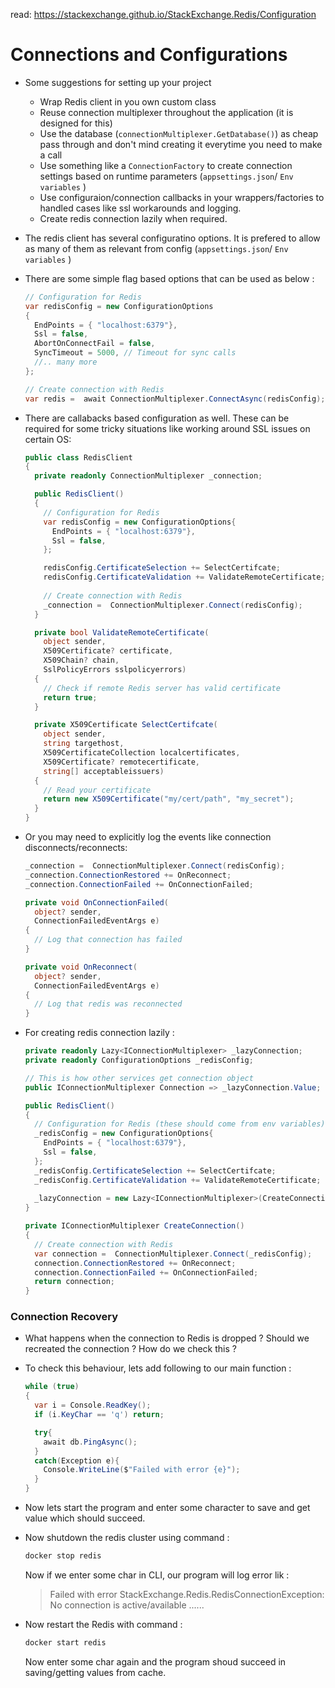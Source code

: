 read: https://stackexchange.github.io/StackExchange.Redis/Configuration

# Connections and Configurations

- Some suggestions for setting up your project

  - Wrap Redis client  in you own custom class
  - Reuse connection multiplexer throughout the application (it is designed for this)
  - Use the database (`connectionMultiplexer.GetDatabase()`) as cheap pass through and don't mind creating it everytime you need to make a call
  - Use something like a `ConnectionFactory` to create connection settings based on runtime parameters (`appsettings.json`/ `Env variables` )
  - Use configuraion/connection callbacks in your wrappers/factories to handled cases like ssl workarounds and logging.
  - Create redis connection lazily when required.

- The redis client has several configuratino options. It is prefered to allow as many of them as relevant from config (`appsettings.json`/ `Env variables` )

- There are some simple flag based options that can be used as below : 

  ```csharp
  // Configuration for Redis
  var redisConfig = new ConfigurationOptions
  {
    EndPoints = { "localhost:6379"},
    Ssl = false,
    AbortOnConnectFail = false,
    SyncTimeout = 5000, // Timeout for sync calls
    //.. many more
  };
  
  // Create connection with Redis
  var redis =  await ConnectionMultiplexer.ConnectAsync(redisConfig);
  ```

- There are callabacks based configuration as well. These can be required for some tricky situations like working around SSL issues on certain OS: 

  ```csharp
  public class RedisClient
  {
    private readonly ConnectionMultiplexer _connection;
  
    public RedisClient()
    {
      // Configuration for Redis
      var redisConfig = new ConfigurationOptions{
        EndPoints = { "localhost:6379"},
        Ssl = false,
      };
  
      redisConfig.CertificateSelection += SelectCertifcate;
      redisConfig.CertificateValidation += ValidateRemoteCertificate;
      
      // Create connection with Redis
      _connection =  ConnectionMultiplexer.Connect(redisConfig);
    }
  
    private bool ValidateRemoteCertificate(
      object sender, 
      X509Certificate? certificate, 
      X509Chain? chain, 
      SslPolicyErrors sslpolicyerrors)
    {
      // Check if remote Redis server has valid certificate
      return true;
    }
  
    private X509Certificate SelectCertifcate(
      object sender, 
      string targethost, 
      X509CertificateCollection localcertificates, 
      X509Certificate? remotecertificate, 
      string[] acceptableissuers)
    {
      // Read your certificate
      return new X509Certificate("my/cert/path", "my_secret");
    }
  }
  ```

  

- Or you may need to explicitly log the events like connection disconnects/reconnects: 

  ```csharp
  _connection =  ConnectionMultiplexer.Connect(redisConfig);
  _connection.ConnectionRestored += OnReconnect;
  _connection.ConnectionFailed += OnConnectionFailed;
  
  private void OnConnectionFailed(
    object? sender, 
    ConnectionFailedEventArgs e)
  {
    // Log that connection has failed
  }
  
  private void OnReconnect(
    object? sender, 
    ConnectionFailedEventArgs e)
  {
    // Log that redis was reconnected
  }
  ```

- For creating redis connection lazily  : 

  ```csharp
  private readonly Lazy<IConnectionMultiplexer> _lazyConnection;
  private readonly ConfigurationOptions _redisConfig;
  
  // This is how other services get connection object
  public IConnectionMultiplexer Connection => _lazyConnection.Value;
  
  public RedisClient()
  {
    // Configuration for Redis (these should come from env variables)
    _redisConfig = new ConfigurationOptions{
      EndPoints = { "localhost:6379"},
      Ssl = false,
    };
    _redisConfig.CertificateSelection += SelectCertifcate;
    _redisConfig.CertificateValidation += ValidateRemoteCertificate;
    
    _lazyConnection = new Lazy<IConnectionMultiplexer>(CreateConnection);
  }
  
  private IConnectionMultiplexer CreateConnection()
  {
    // Create connection with Redis
    var connection =  ConnectionMultiplexer.Connect(_redisConfig);
    connection.ConnectionRestored += OnReconnect;
    connection.ConnectionFailed += OnConnectionFailed;
    return connection;
  }
  
  ```

  



### Connection Recovery

- What happens when the connection to Redis is dropped ? Should we recreated the connection ? How do we check this ? 

- To check this behaviour, lets add following to our main function : 

  ```csharp
  while (true)
  {
    var i = Console.ReadKey();
    if (i.KeyChar == 'q') return;
  
    try{
      await db.PingAsync();
    }
    catch(Exception e){
      Console.WriteLine($"Failed with error {e}");
    }
  }
  ```

- Now lets start the program and enter some character to save and get value which should succeed.

- Now shutdown the redis cluster using command : 

  ```bash
  docker stop redis
  ```

  Now if we enter some char in CLI, our program will log error lik : 

  > Failed with error StackExchange.Redis.RedisConnectionException: No connection is active/available ......

- Now restart the Redis with command : 

  ```bash
  docker start redis
  ```

  Now enter some char again and the program shoud succeed in saving/getting values from cache.


